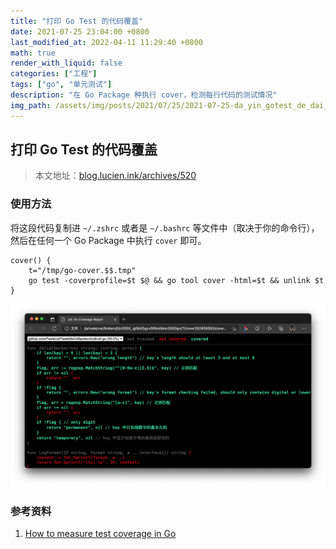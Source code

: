 ```yaml
---
title: "打印 Go Test 的代码覆盖"
date: 2021-07-25 23:04:00 +0800
last_modified_at: 2022-04-11 11:29:40 +0800
math: true
render_with_liquid: false
categories: ["工程"]
tags: ["go", "单元测试"]
description: "在 Go Package 种执行 cover，检测每行代码的测试情况"
img_path: /assets/img/posts/2021/07/25/2021-07-25-da_yin_gotest_de_dai_ma_fu_gai/
---
```


## 打印 Go Test 的代码覆盖

> 本文地址：[blog.lucien.ink/archives/520][this]

### 使用方法

将这段代码复制进 `~/.zshrc` 或者是 `~/.bashrc` 等文件中（取决于你的命令行），然后在任何一个 Go Package 中执行 `cover` 即可。

```shell
cover() { 
    t="/tmp/go-cover.$$.tmp"
    go test -coverprofile=$t $@ && go tool cover -html=$t && unlink $t
}
```

![代码覆盖截图][screenshot]

### 参考资料

1. [How to measure test coverage in Go][stackoverflow]

[this]: https://blog.lucien.ink/archives/520/
[stackoverflow]: https://stackoverflow.com/questions/10516662/how-to-measure-test-coverage-in-go
[screenshot]: assets/img/posts/2021/07/25/2021-07-25-da_yin_gotest_de_dai_ma_fu_gai/jie_ping_2021_07_25_xia_wu_10.57.55.png

